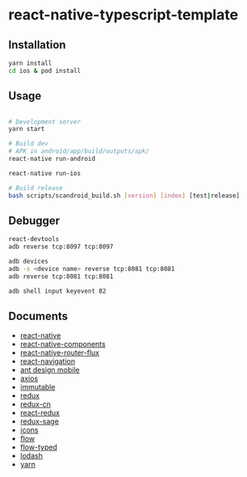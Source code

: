 
# react-native-typescript-template

## Installation

```bash
yarn install
cd ios & pod install
```

## Usage

```bash

# Development server
yarn start

# Build dev
# APK in android/app/build/outputs/apk/
react-native run-android 

react-native run-ios

# Build release
bash scripts/scandroid_build.sh [version] [index] [test|release]
```

## Debugger
```bash
react-devtools
adb reverse tcp:8097 tcp:8097

adb devices
adb -s <device name> reverse tcp:8081 tcp:8081
adb reverse tcp:8081 tcp:8081

adb shell input keyevent 82

```

## Documents
- [react-native](https://facebook.github.io/react-native/)
- [react-native-components](https://facebook.github.io/react-native/docs/view)
- [react-native-router-flux](https://github.com/aksonov/react-native-router-flux)
- [react-navigation](https://reactnavigation.org/docs/en/getting-started.html)
- [ant design mobile](https://mobile.ant.design/index-cn)
- [axios](https://github.com/axios/axios)
- [immutable](https://github.com/immutable-js/immutable-js)
- [redux](https://github.com/reactjs/redux)
- [redux-cn](https://www.redux.org.cn)
- [react-redux](http://cn.redux.js.org/docs/react-redux/)
- [redux-sage](https://redux-saga-in-chinese.js.org)
- [icons](https://github.com/oblador/react-native-vector-icons)
- [flow](https://flow.org/)
- [flow-typed](https://github.com/flow-typed/flow-typed)
- [lodash](https://www.lodashjs.com/docs/latest)
- [yarn](https://github.com/yarnpkg/yarn)